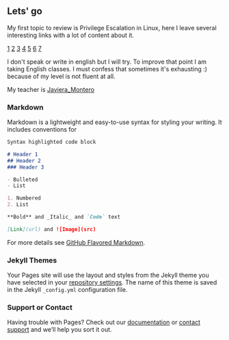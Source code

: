 ## Lets' go

My first topic to review is Privilege Escalation in Linux, here I leave several interesting links with a lot of content about it.

[1](https://github.com/TCM-Course-Resources/Linux-Privilege-Escalation-Resources)
[2](https://github.com/swisskyrepo/PayloadsAllTheThings/blob/master/Methodology%20and%20Resources/Linux%20-%20Privilege%20Escalation.md)
[3](https://github.com/sagishahar/lpeworkshop)
[4](https://mil0.io/linux-privesc/)
[5](https://vulp3cula.gitbook.io/hackers-grimoire/post-exploitation/privesc-linux)
[6](https://github.com/m0nad/awesome-privilege-escalation#sudo-and-suid)
[7](https://book.hacktricks.xyz/linux-unix/privilege-escalation)

I don't speak or write in english but I will try.
To improve that point I am taking English classes.
I must confess that sometimes it's exhausting :) because of my level is not fluent at all. 

My teacher is [Javiera_Montero](https://www.instagram.com/emi_jvmo/)

### Markdown

Markdown is a lightweight and easy-to-use syntax for styling your writing. It includes conventions for

```markdown
Syntax highlighted code block

# Header 1
## Header 2
### Header 3

- Bulleted
- List

1. Numbered
2. List

**Bold** and _Italic_ and `Code` text

[Link](url) and ![Image](src)
```

For more details see [GitHub Flavored Markdown](https://guides.github.com/features/mastering-markdown/).

### Jekyll Themes

Your Pages site will use the layout and styles from the Jekyll theme you have selected in your [repository settings](https://github.com/hhhj4ns/hhhj4ns.github.io/settings). The name of this theme is saved in the Jekyll `_config.yml` configuration file.

### Support or Contact

Having trouble with Pages? Check out our [documentation](https://docs.github.com/categories/github-pages-basics/) or [contact support](https://support.github.com/contact) and we’ll help you sort it out.
